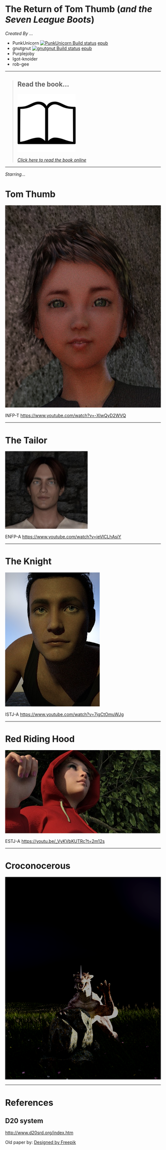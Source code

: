 # The Return of Tom Thumb (*and the Seven League Boots*)

*Created By ...*
* PunkUnicorn [![PunkUnicorn Build status](https://ci.appveyor.com/api/projects/status/n1dn0yffjduo04tf?svg=true)](https://ci.appveyor.com/project/PunkUnicorn/the-return-of-tom-thumb)
[epub](https://ci.appveyor.com/project/PunkUnicorn/the-return-of-tom-thumb/build/artifacts)
* gnutgnut [![gnutgnut Build status](https://ci.appveyor.com/api/projects/status/lb3g13dict5g7l4i?svg=true)](https://ci.appveyor.com/project/gnutgnut/the-return-of-tom-thumb)
[epub](https://ci.appveyor.com/project/gnutgnut/the-return-of-tom-thumb/build/artifacts)
* Purplejoby
* Igot-knoider
* rob-gee

- - -
> ## Read the book...
> [![Read the book online](open-book.png)](https://www.ofoct.com/viewer/viewer_url.php?fileurl=https://ci.appveyor.com/api/projects/PunkUnicorn/the-return-of-tom-thumb/artifacts/The-Return-of-Tom-Thumb.epub)
> 
> [*Click here to read the book online*](https://www.ofoct.com/viewer/viewer_url.php?fileurl=https://ci.appveyor.com/api/projects/PunkUnicorn/the-return-of-tom-thumb/artifacts/The-Return-of-Tom-Thumb.epub)
- - -

*Starring...*
# Tom Thumb
![Tom Thumb](TomThumb/Tom%20Thumbnail.jpg)

INFP-T  https://www.youtube.com/watch?v=-XlwQyD2WVQ

___
# The Tailor      
![The Tailor](TheTailor/The%20Tailor%20Thumbnail.jpg)

ENFP-A  https://www.youtube.com/watch?v=ieVlCLhAsiY

___
# The Knight
![The Tailor](/TheKnight/the-knight-thumbnail.jpg)

ISTJ-A  https://www.youtube.com/watch?v=7jgCtOmuWJg

___
# Red Riding Hood 

![Red Riding Hood](RedRidingHood/Red%20Riding%20Hood%20Thumbnail.jpg)

ESTJ-A  https://youtu.be/_VyKVbKUTRc?t=2m12s

___
# Croconocerous

![o hai just eatin ur rock](/Croconossorus/o_hai_just_eatin_ur_rock.png)

___

# References
## D20 system

http://www.d20srd.org/index.htm

Old paper by:
<a href='https://www.freepik.com/free-photo/grunge-vintage-old-paper-background_1273370.htm'>Designed by Freepik</a>
